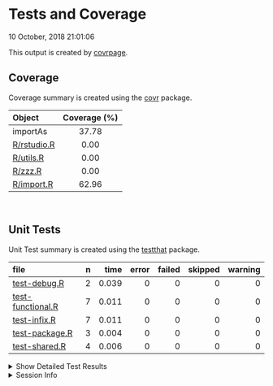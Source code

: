 Tests and Coverage
================
10 October, 2018 21:01:06

This output is created by
[covrpage](https://github.com/yonicd/covrpage).

## Coverage

Coverage summary is created using the
[covr](https://github.com/r-lib/covr) package.

| Object                        | Coverage (%) |
| :---------------------------- | :----------: |
| importAs                      |    37.78     |
| [R/rstudio.R](../R/rstudio.R) |     0.00     |
| [R/utils.R](../R/utils.R)     |     0.00     |
| [R/zzz.R](../R/zzz.R)         |     0.00     |
| [R/import.R](../R/import.R)   |    62.96     |

<br>

## Unit Tests

Unit Test summary is created using the
[testthat](https://github.com/r-lib/testthat)
package.

| file                                            | n |  time | error | failed | skipped | warning |
| :---------------------------------------------- | -: | ----: | ----: | -----: | ------: | ------: |
| [test-debug.R](testthat/test-debug.R)           | 2 | 0.039 |     0 |      0 |       0 |       0 |
| [test-functional.R](testthat/test-functional.R) | 7 | 0.011 |     0 |      0 |       0 |       0 |
| [test-infix.R](testthat/test-infix.R)           | 7 | 0.011 |     0 |      0 |       0 |       0 |
| [test-package.R](testthat/test-package.R)       | 3 | 0.004 |     0 |      0 |       0 |       0 |
| [test-shared.R](testthat/test-shared.R)         | 4 | 0.006 |     0 |      0 |       0 |       0 |

<details closed>

<summary> Show Detailed Test Results
</summary>

| file                                                | context               | test                                       | status | n |  time |
| :-------------------------------------------------- | :-------------------- | :----------------------------------------- | :----- | -: | ----: |
| [test-debug.R](testthat/test-debug.R#L8)            | debug                 | messaging                                  | PASS   | 2 | 0.039 |
| [test-functional.R](testthat/test-functional.R#L6)  | functional form usage | import – functional                        | PASS   | 1 | 0.002 |
| [test-functional.R](testthat/test-functional.R#L10) | functional form usage | structural components – functional         | PASS   | 3 | 0.003 |
| [test-functional.R](testthat/test-functional.R#L16) | functional form usage | messaging – functional                     | PASS   | 1 | 0.001 |
| [test-functional.R](testthat/test-functional.R#L21) | functional form usage | retrieval – functional                     | PASS   | 2 | 0.005 |
| [test-infix.R](testthat/test-infix.R#L6)            | infix form usage      | import – infix                             | PASS   | 1 | 0.002 |
| [test-infix.R](testthat/test-infix.R#L10)           | infix form usage      | structural components – infix              | PASS   | 3 | 0.004 |
| [test-infix.R](testthat/test-infix.R#L16)           | infix form usage      | messaging – infix                          | PASS   | 1 | 0.001 |
| [test-infix.R](testthat/test-infix.R#L21)           | infix form usage      | retrieval – infix                          | PASS   | 2 | 0.004 |
| [test-package.R](testthat/test-package.R#L4)        | package               | package option is set on package load      | PASS   | 1 | 0.001 |
| [test-package.R](testthat/test-package.R#L11)       | package               | resetting package option after unload      | PASS   | 1 | 0.001 |
| [test-package.R](testthat/test-package.R#L17)       | package               | option remains set after reloading package | PASS   | 1 | 0.002 |
| [test-shared.R](testthat/test-shared.R#L7)          | shared                | equivalence                                | PASS   | 2 | 0.003 |
| [test-shared.R](testthat/test-shared.R#L12)         | shared                | precedence                                 | PASS   | 2 | 0.003 |

</details>

<details>

<summary> Session Info </summary>

| Field    | Value                         |
| :------- | :---------------------------- |
| Version  | R version 3.4.4 (2018-03-15)  |
| Platform | x86\_64-pc-linux-gnu (64-bit) |
| Running  | Pop\!\_OS 18.04 LTS           |
| Language | en\_AU                        |
| Timezone | Australia/Adelaide            |

| Package  | Version |
| :------- | :------ |
| testthat | 2.0.0   |
| covr     | 3.2.0   |
| covrpage | 0.0.60  |

</details>

<!--- Final Status : pass --->
